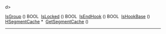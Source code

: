 d>
<td class="memItemRight" data-valign="bottom"><a href="classHCP.md#f79c9a5f3985f7f2051d87055242b1f5" class="el">IsGroup</a> ()</td>
</tr>
<tr>
<td class="memItemLeft" style="text-align: right;" data-nowrap="" data-valign="top">BOOL </td>
<td class="memItemRight" data-valign="bottom"><a href="classHCP.md#9f0a1babb1d9d4b0f25da587c623b350" class="el">IsLocked</a> ()</td>
</tr>
<tr>
<td class="memItemLeft" style="text-align: right;" data-nowrap="" data-valign="top">BOOL </td>
<td class="memItemRight" data-valign="bottom"><a href="classHCP.md#406715ac9f4458cfc524451bae23edc4" class="el">IsEndHook</a> ()</td>
</tr>
<tr>
<td class="memItemLeft" style="text-align: right;" data-nowrap="" data-valign="top">BOOL </td>
<td class="memItemRight" data-valign="bottom"><a href="classHCP.md#9451a9afd8d10ff9f2011e189e20d3a0" class="el">IsHookBase</a> ()</td>
</tr>
<tr>
<td class="memItemLeft" style="text-align: right;" data-nowrap="" data-valign="top"><a href="classHSegmentCache.md" class="el">HSegmentCache</a> * </td>
<td class="memItemRight" data-valign="bottom"><a href="classHCP.md#85101701179b5d544a8378bbe028871c" class="el">GetSegmentCache</a> ()</td>
</tr>
</tbody>
</table>

------------------------------------------------------------------------

<span id="_details"></span>

